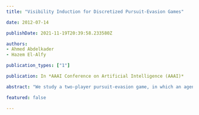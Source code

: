 ```yaml
---
title: "Visibility Induction for Discretized Pursuit-Evasion Games"

date: 2012-07-14

publishDate: 2021-11-19T20:39:58.233580Z

authors:
- Ahmed Abdelkader
- Hazem El-Alfy

publication_types: ["1"]

publication: In *AAAI Conference on Artificial Intelligence (AAAI)*

abstract: "We study a two-player pursuit-evasion game, in which an agent moving amongst obstacles is to be maintained within``sight" of a pursuing robot. Using a discretization of the environment, our main contribution is to design an efficient algorithm that decides, given initial positions of both pursuer and evader, if the evader can take any moving strategy to go out of sight of the pursuer at any time instant. If that happens, we say that the evader wins the game. We analyze the algorithm, present several optimizations and show results for different environments. For situations where the evader cannot win, we compute, in addition, a pursuit strategy that keeps the evader within sight, for every strategy the evader can take. Finally, if it is determined that the evader wins, we compute its optimal escape trajectory and the corresponding optimal pursuit trajectory."

featured: false

---
```


